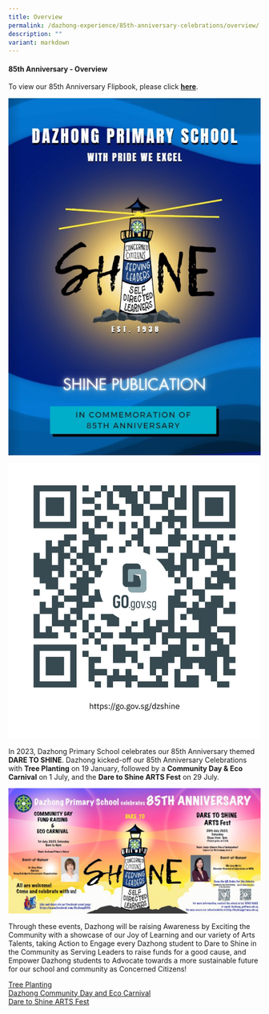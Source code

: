 ```yaml
---
title: Overview
permalink: /dazhong-experience/85th-anniversary-celebrations/overview/
description: ""
variant: markdown
---
```

#### 85th Anniversary - Overview

To view our 85th Anniversary Flipbook, please click **[here](https://go.gov.sg/dzshine)**.

![](/images/Screenshot_DZPS_85th_Flipbook.jpg)

![](/images/WhatsApp_Image_2023_11_16_at_3_31_23_PM.jpeg)


In 2023, Dazhong Primary School celebrates our 85th Anniversary themed **DARE TO
SHINE**. Dazhong kicked-off our 85th Anniversary Celebrations with **Tree Planting** on 19
January, followed by a **Community Day &amp; Eco Carnival** on 1 July, and the **Dare to
Shine ARTS Fest** on 29 July.

![](/images/(overview%20page)%202023%20banner%20for%2085th.JPG)

Through these events, Dazhong will be raising Awareness by Exciting the Community
with a showcase of our Joy of Learning and our variety of Arts Talents, taking Action to
Engage every Dazhong student to Dare to Shine in the Community as Serving Leaders
to raise funds for a good cause, and Empower Dazhong students to Advocate towards a
more sustainable future for our school and community as Concerned Citizens!

[Tree Planting](https://www.dazhongpri.moe.edu.sg/dazhong-experience/85th-anniversary-celebrations/tree-planting-day/)<br>
[Dazhong Community Day and Eco Carnival](https://www.dazhongpri.moe.edu.sg/dazhong-experience/85th-anniversary-celebrations/community-day-and-eco-fair/)<br>
[Dare to Shine ARTS Fest](https://www.dazhongpri.moe.edu.sg/dazhong-experience/85th-anniversary-celebrations/dare-to-shine-arts-fest/)